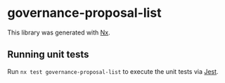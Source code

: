# governance-proposal-list

This library was generated with [Nx](https://nx.dev).

## Running unit tests

Run `nx test governance-proposal-list` to execute the unit tests via [Jest](https://jestjs.io).
